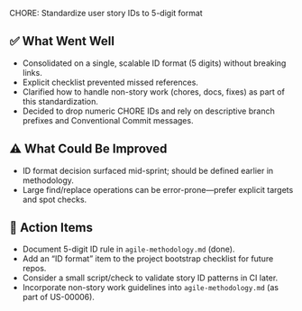 CHORE: Standardize user story IDs to 5-digit format

## ✅ What Went Well
- Consolidated on a single, scalable ID format (5 digits) without breaking links.
- Explicit checklist prevented missed references.
- Clarified how to handle non-story work (chores, docs, fixes) as part of this standardization.
- Decided to drop numeric CHORE IDs and rely on descriptive branch prefixes and Conventional Commit messages.

## ⚠️ What Could Be Improved
- ID format decision surfaced mid-sprint; should be defined earlier in methodology.
- Large find/replace operations can be error-prone—prefer explicit targets and spot checks.

## 🔁 Action Items
- Document 5-digit ID rule in `agile-methodology.md` (done).
- Add an “ID format” item to the project bootstrap checklist for future repos.
- Consider a small script/check to validate story ID patterns in CI later.
- Incorporate non-story work guidelines into `agile-methodology.md` (as part of US-00006).